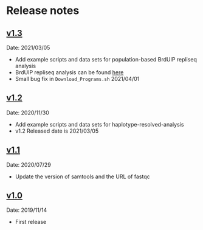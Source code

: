 # Release notes

## [v1.3](https://github.com/kuzobuta/scRepliseq-Pipeline/compare/v1.2...v1.3)

Date: 2021/03/05

* Add example scripts and data sets for population-based BrdUIP repliseq analysis
* BrdUIP repliseq analysis can be found [here](https://github.com/kuzobuta/scRepliseq-Pipeline/tree/master/scripts/BrdUIP-analysis) 
* Small bug fix in `Download_Programs.sh` 2021/04/01

## [v1.2](https://github.com/kuzobuta/scRepliseq-Pipeline/compare/v1.1...v1.2)

Date: 2020/11/30

* Add example scripts and data sets for haplotype-resolved-analysis
* v1.2 Released date is 2021/03/05

## [v1.1](https://github.com/kuzobuta/scRepliseq-Pipeline/compare/v1.0...v1.1)

Date: 2020/07/29

* Update the version of samtools and the URL of fastqc

## [v1.0](https://github.com/kuzobuta/scRepliseq-Pipeline/tags/v1.0)

Date: 2019/11/14

* First release
